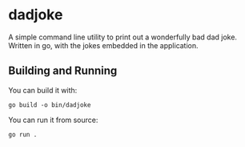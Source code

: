 # dadjoke

A simple command line utility to print out a wonderfully bad dad joke. Written in go, with the jokes embedded in the application.

## Building and Running

You can build it with:

```go build -o bin/dadjoke```

You can run it from source:

```go run .```